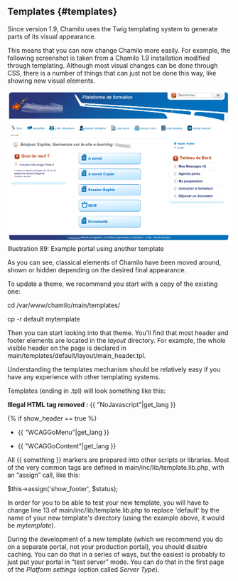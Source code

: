 ## Templates {#templates}

Since version 1.9, Chamilo uses the Twig templating system to generate parts of its visual appearance.

This means that you can now change Chamilo more easily. For example, the following screenshot is taken from a Chamilo 1.9 installation modified through templating. Although most visual changes can be done through CSS, there is a number of things that can just not be done this way, like showing new visual elements.

![](../assets/images50.png)Illustration 89: Example portal using another template

As you can see, classical elements of Chamilo have been moved around, shown or hidden depending on the desired final appearance.

To update a theme, we recommend you start with a copy of the existing one:

cd /var/www/chamilo/main/templates/

cp -r default mytemplate

Then you can start looking into that theme. You&#039;ll find that most header and footer elements are located in the _layout_ directory. For example, the whole visible header on the page is declared in main/templates/default/layout/main_header.tpl.

Understanding the templates mechanism should be relatively easy if you have any experience with other templating systems.

Templates (ending in .tpl) will look something like this:

**Illegal HTML tag removed :** {{ &quot;NoJavascript&quot;|get_lang }}

{% if show_header == true %}

*   {{ &quot;WCAGGoMenu&quot;|get_lang }}

*   {{ &quot;WCAGGoContent&quot;|get_lang }}

All {{ something }} markers are prepared into other scripts or libraries. Most of the very common tags are defined in main/inc/lib/template.lib.php, with an “assign” call, like this:

$this-&gt;assign(&#039;show_footer&#039;, $status);

In order for you to be able to test your new template, you will have to change line 13 of main/inc/lib/template.lib.php to replace &#039;default&#039; by the name of your new template&#039;s directory (using the example above, it would be _mytemplate_).

During the development of a new template (which we recommend you do on a separate portal, not your production portal), you should disable caching. You can do that in a series of ways, but the easiest is probably to just put your portal in “test server” mode. You can do that in the first page of the _Platform settings_ (option called _Server Type_).